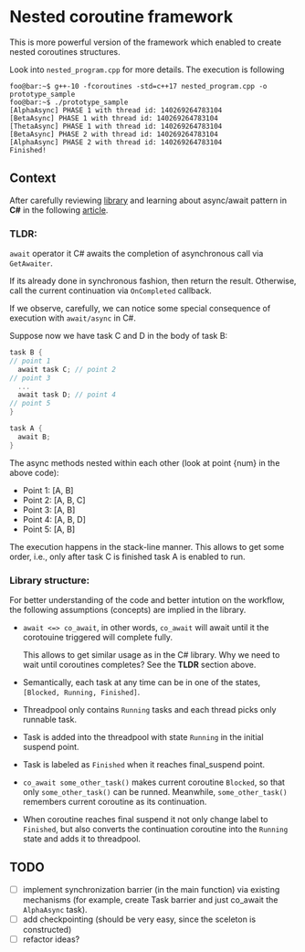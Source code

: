 # Nested coroutine framework 
This is more powerful version of the framework which enabled to create nested coroutines structures.

Look into `nested_program.cpp` for more details. The execution is following
```console
foo@bar:~$ g++-10 -fcoroutines -std=c++17 nested_program.cpp -o prototype_sample
foo@bar:~$ ./prototype_sample
[AlphaAsync] PHASE 1 with thread id: 140269264783104
[BetaAsync] PHASE 1 with thread id: 140269264783104
[ThetaAsync] PHASE 1 with thread id: 140269264783104
[BetaAsync] PHASE 2 with thread id: 140269264783104
[AlphaAsync] PHASE 2 with thread id: 140269264783104
Finished!
```
## Context

After carefully reviewing [library](https://github.com/ljw1004/blog/tree/master/Async/AsyncWorkflow) and learning about async/await pattern in **C#** in the following [article](https://vkontech.com/exploring-the-async-await-state-machine-the-awaitable-pattern/).

### TLDR:
`await` operator it C# awaits the completion of asynchronous call via `GetAwaiter`. 

If its already done in synchronous fashion, then return the result. 
Otherwise, call the current continuation via `OnCompleted` callback.

If we observe, carefully, we can notice some special consequence of execution with `await/async` in C#.

Suppose now we have task C and D in the body of task B:

```C#
task B {
// point 1
  await task C; // point 2
// point 3
  ... 
  await task D; // point 4
// point 5
}

task A {
  await B;
}
```
The async methods nested within each other (look at point {num} in the above code):
* Point 1: [A, B]
* Point 2: [A, B, C]
* Point 3: [A, B]
* Point 4: [A, B, D]
* Point 5: [A, B]

The execution happens in the stack-line manner. This allows to get some order, i.e., only after task C is finished task A is enabled to run.

### Library structure:
For better understanding of the code and better intution on the workflow, the following assumptions (concepts) are implied in the library.

- `await <=> co_await`, in other words, `co_await` will await until it the corotouine triggered will complete fully. 
   
    This allows to get similar usage as in the C# library. Why we need to wait until coroutines completes? See the **TLDR** section above.
- Semantically, each task at any time can be in one of the states, `[Blocked, Running, Finished]`.
- Threadpool only contains `Running` tasks and each thread picks only runnable task.
- Task is added into the threadpool with state `Running` in the initial suspend point.
- Task is labeled as `Finished` when it reaches final_suspend point.
- `co_await some_other_task()` makes current coroutine `Blocked`, so that only `some_other_task()` can be runned. Meanwhile, `some_other_task()` remembers current coroutine as its continuation.
- When coroutine reaches final suspend it not only change label to `Finished`, but also converts the continuation coroutine into the `Running` state and adds it to threadpool.


## TODO
- [ ] implement synchronization barrier (in the main function) via existing mechanisms (for example, create Task barrier and just co_await the `AlphaAsync` task).
- [ ] add checkpointing (should be very easy, since the sceleton is constructed)
- [ ] refactor ideas?
